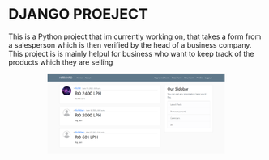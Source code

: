 # DJANGO PROEJECT

This is a Python project that im currently working on, that takes a form from a salesperson which is then verified by the head of a business company. This project is is mainly helpul for business who want to keep track of the products which they are selling

<p align="center">
  <img src="django.png" width="350" title="hover text">
</p>
